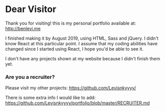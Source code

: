 # Dear Visitor
Thank you for visiting! this is my personal portfolio available at: http://benlevi.me

I finished making it by August 2019, using HTML, Sass and jQuery.
I didn't know React at this particular point. I assume that my coding abilities have changed since I started using React, I hope you'd be able to see it.

I don't have any projects shown at my website because I didn't finish them yet.

### Are you a recruiter?
Please visit my other projects:
https://github.com/Levisnkyyyy/

There is some extra info I would like to add:
https://github.com/Levisnkyyyy/portfolio/blob/master/RECRUITER.md
